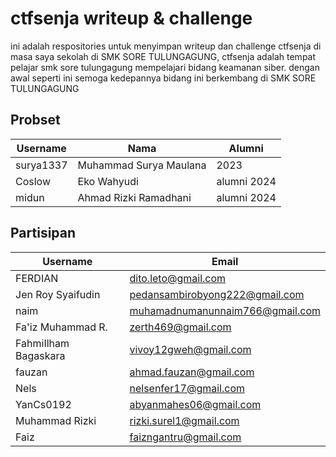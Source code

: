 # ctfsenja writeup & challenge
ini adalah respositories untuk menyimpan writeup dan challenge ctfsenja di masa saya sekolah di SMK SORE TULUNGAGUNG, ctfsenja adalah tempat pelajar smk sore tulungagung mempelajari bidang keamanan siber. dengan awal seperti ini semoga kedepannya bidang ini berkembang di SMK SORE TULUNGAGUNG

## Probset
| Username | Nama | Alumni |
| ---------- | ---- | ----- |
|surya1337 | Muhammad Surya Maulana | 2023 |
|Coslow | Eko Wahyudi | alumni 2024 |
|midun | Ahmad Rizki Ramadhani | alumni 2024 |


## Partisipan 
| Username | Email | 
| ---------- | ---- |
| FERDIAN	| dito.leto@gmail.com |					
| Jen Roy Syaifudin	| pedansambirobyong222@gmail.com |					
| naim |	muhamadnumanunnaim766@gmail.com |					
|	Fa'iz Muhammad R. | zerth469@gmail.com	|				
|	FahmiIlham Bagaskara | vivoy12gweh@gmail.com |					
|	fauzan | ahmad.fauzan@gmail.com |				
|	Nels | nelsenfer17@gmail.com |					
|	YanCs0192 |	abyanmahes06@gmail.com |			
| Muhammad Rizki | rizki.surel1@gmail.com |
| Faiz | faizngantru@gmail.com |
